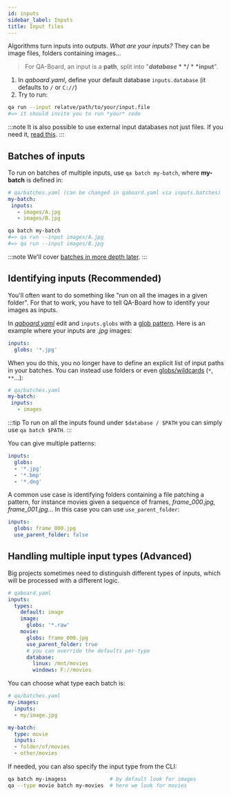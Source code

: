 ```yaml
---
id: inputs
sidebar_label: Inputs
title: Input files
---
```

Algorithms turn inputs into outputs. *What are your inputs?* They can be image files, folders containing images...

> For QA-Board, an input is a **path**, split into "**$database** / **$input**".

1. In *qaboard.yaml*, define your default database `inputs.database` (it defaults to `/` or `C://`)
2. Try to run:

```bash
qa run --input relatve/path/to/your/input.file 
#=> it should invite you to run *your* code
```

:::note
It is also possible to use external input databases not just files. If you need it, [read this](metadata-integration-external-databases).
:::

## Batches of inputs
To run on batches of multiple inputs, use `qa batch my-batch`, where **my-batch** is defined in:

```yaml
# qa/batches.yaml (can be changed in qaboard.yaml via inputs.batches)
my-batch:
 inputs:
   - images/A.jpg
   - images/B.jpg
```

```bash
qa batch my-batch
#=> qa run --input images/A.jpg
#=> qa run --input images/B.jpg
```

:::note
We'll cover [batches in more depth later](batches-running-on-multiple-inputs).
:::

## Identifying inputs (Recommended)
You'll often want to do something like "run on all the images in a given folder". For that to work, you have to tell QA-Board how to identify your images as inputs.

In [*qaboard.yaml*](https://github.com/Samsung/qaboard/blob/master/qatools/sample_project/qaboard.yaml) edit and `inputs.globs` with a [glob pattern](https://docs.python.org/3/library/glob.html). Here is an example where your inputs are *.jpg* images:

```yaml
inputs:
  globs: '*.jpg'
```

When you do this, you no longer have to define an explicit list of input paths in your batches. You can instead use folders or even [globs/wildcards](https://docs.python.org/3/library/glob.html) (`*`, `**`...):

```yaml
# qa/batches.yaml
my-batch:
 inputs:
   - images
```

:::tip
To run on all the inputs found under `$database / $PATH` you can simply use `qa batch $PATH`.
:::


You can give multiple patterns:

```yaml
inputs:
  globs:
  - '*.jpg'
  - '*.bmp'
  - '*.dng'
```

A common use case is identifying folders containing a file patching a pattern, for instance movies given a sequence of frames, *frame_000.jpg*, *frame_001.jpg*... In this case you can use `use_parent_folder`:

```yaml {3}
inputs:
  globs: frame_000.jpg
  use_parent_folder: false
```

## Handling multiple input types (Advanced)
Big projects sometimes need to distinguish different types of inputs, which will be processed with a different logic.

```yaml {3-9}
# qaboard.yaml
inputs:
  types:
    default: image
    image:
      globs: '*.raw'
    movie:
      globs: frame_000.jpg
      use_parent_folder: true
      # you can override the defaults per-type
      database:
        linux: /mnt/movies
        windows: F://movies
```

You can choose what type each batch is: 

```yaml {7}
# qa/batches.yaml
my-images:
  inputs:
  - my/image.jpg

my-batch:
  type: movie
  inputs:
  - folder/of/movies
  - other/movies
```

If needed, you can also specify the input type from the CLI:

```bash
qa batch my-imagess              # by default look for images
qa --type movie batch my-movies  # here we look for movies
```
